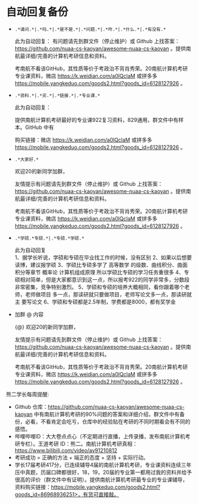 # 自动回复备份

* `.*请问.*|.*吗.*|.*是不是.*|.*问题.*|.*咋.*|.*什么.*|.*有没有.*`

  此为自动回复：
  有问题请先到群文件（停止维护）或 Github 上找答案：https://github.com/nuaa-cs-kaoyan/awesome-nuaa-cs-kaoyan 。提供南航最详细/完善的计算机考研信息和资料。

  考南航不看该GitHub，其性质等价于考政治不背肖秀荣。20南航计算机考研专业课资料，微店 https://k.weidian.com/a0lQclaM 或拼多多 https://mobile.yangkeduo.com/goods2.html?goods_id=6128127926 。

* `.*资料.*|.*买.*|.*链接.*|.*专业课.*`

  此为自动回复：

  提供南航计算机考研最好的专业课922复习资料，829通用，群文件中有样本。GitHub 中有

  购买链接：微店 https://k.weidian.com/a0lQclaM 或拼多多 https://mobile.yangkeduo.com/goods2.html?goods_id=6128127926 。

* `.*大家好.*`

  欢迎20的新同学加群，

  友情提示有问题请先到群文件（停止维护）或 Github 上找答案：https://github.com/nuaa-cs-kaoyan/awesome-nuaa-cs-kaoyan 。提供南航最详细/完善的计算机考研信息和资料。

  考南航不看该GitHub，其性质等价于考政治不背肖秀荣。20南航计算机考研专业课资料，微店 https://k.weidian.com/a0lQclaM 或拼多多 https://mobile.yangkeduo.com/goods2.html?goods_id=6128127926 。

* `.*学硕.*专硕.*|.*专硕.*学硕.*`

  此为自动回复	
  1、据学长听说，学硕和专硕在毕业找工作的时候，没有区别
  2、如果以后想要读博，建议报学硕
  3、学硕比专硕多学了
  		高等数学 的级数、曲线积分、曲面积分等章节
  		概率论
  		计算机组成原理
  		所以学硕比专硕的学习任务重很多 
  4、专硕相对简单，但是大家都意识到这一点，所以报考922的同学非常多，分数段非常密集，竞争特别激烈。
  5、学硕和专硕的培养大概相同，看你跟着哪个老师，老师做项目	多一点，那读研就只要做项目，老师写论文多一点，那读研就主	要写论文
  6、学硕和专硕都是2.5年制，学费都是8000，都有奖学金

* 加群 @ 内容

  {@} 欢迎20的新同学加群，

  友情提示有问题请先到群文件（停止维护）或 Github 上找答案：https://github.com/nuaa-cs-kaoyan/awesome-nuaa-cs-kaoyan 。提供南航最详细/完善的计算机考研信息和资料。

  考南航不看该GitHub，其性质等价于考政治不背肖秀荣。20南航计算机考研专业课资料，微店 https://k.weidian.com/a0lQclaM 或拼多多 https://mobile.yangkeduo.com/goods2.html?goods_id=6128127926 。



熊二学长每周提醒: 
* Github 仓库：<https://github.com/nuaa-cs-kaoyan/awesome-nuaa-cs-kaoyan>  中有南航计算机考研的90%问题的答案和详细介绍，群文件中有备份，必看，不看肯定会吃亏，仓库中的经验贴在考研的不同时期看会有不同的感悟。
* 哔哩哔哩ID：大大卷点点心（不定期进行直播，上传录播，发布南航计算机考研专栏）。王道考研 ID：熊二。南航计算机考研真相：https://www.bilibili.com/video/av91210812 
* 考研成功 = 正确的方法 + 端正的态度 + 坚持 + 实际行动。
* 学长17届考研417分，已连续辅导4届的南航计算机考研，专业课资料连续三年压中真题，历届口碑都很好，18，19，20届的专业第一都用过我的资料并给予很高的评价（群文件中有证明）。提供南航计算机考研最专业的专业课辅导，资料购买链接：https://mobile.yangkeduo.com/goods2.html?goods_id=86968936251>，有货可直接敲。